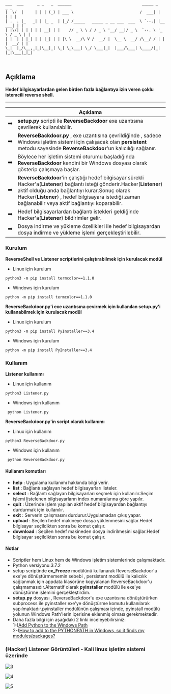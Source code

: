 ```
___  ___      _ _   _  ______                               _____ _          _ _ 
|  \/  |     | | | (_) | ___ \                             /  ___| |        | | |
| .  . |_   _| | |_ _  | |_/ /_____   _____ _ __ ___  ___  \ `--.| |__   ___| | |
| |\/| | | | | | __| | |    // _ \ \ / / _ \ '__/ __|/ _ \  `--. \ '_ \ / _ \ | |
| |  | | |_| | | |_| | | |\ \  __/\ V /  __/ |  \__ \  __/ /\__/ / | | |  __/ | |
\_|  |_/\__,_|_|\__|_| \_| \_\___| \_/ \___|_|  |___/\___| \____/|_| |_|\___|_|_|
                                                                                 
                                                                                 
```

## Açıklama
**Hedef bilgisayarlardan gelen birden fazla bağlantıya izin veren çoklu istemcili reverse shell.**

<hr>


|   | Açıklama |
| ------------- |  ------------- | 
| :arrow_right:  | **setup.py** scripti ile **ReverseBackdoor** exe uzantısına çevrilerek kullanılabilir.  |
|:arrow_right: | **ReverseBackdoor.py** , exe uzantısına çevrildiğinde , sadece Windows işletim sistemi için çalışacak olan **persistent** metodu sayesinde **ReverseBackdoor**'un kalıcılığı sağlanır.  |
|:arrow_right: | Böylece her işletim sistemi oturumu başladığında **ReverseBackdoor** kendini bir Windows dosyası olarak gösterip çalışmaya başlar. |
|:arrow_right: | **ReverseBackdoor**'in çalıştığı hedef bilgisayar sürekli Hacker'a(**Listener**) bağlantı isteği gönderir.Hacker(**Listener**) aktif olduğu anda bağlantıyı kurar.Sonuç olarak Hacker(**Listener**) , hedef bilgisayara istediği zaman bağlanabilir veya aktif bağlantıyı koparabilir. |
| :arrow_right: | Hedef bilgisayarlardan bağlantı istekleri geldiğinde Hacker'a(**Listener**) bildirimler gelir. |
| :arrow_right: | Dosya indirme ve yükleme özellikleri ile hedef bilgisayardan dosya indirme ve yükleme işlemi gerçekleştirilebilir. |





### Kurulum
**ReverseShell ve Listener scriptlerini çalıştırabilmek için kurulacak modül**

* Linux için kurulum 

```
python3 -m pip install termcolor==1.1.0
```

* Windows için kurulum 

```
python -m pip install termcolor==1.1.0
```

**ReverseBackdoor.py'i exe uzantısına çevirmek için kullanılan setup.py'i kullanabilmek için kurulacak modül** 

* Linux için kurulum 

```
python3 -m pip install PyInstaller==3.4
```

* Windows için kurulum 

```
python -m pip install PyInstaller==3.4
```


### Kullanım
**Listener kullanımı** 

* Linux için kullanım 

```
python3 Listener.py
```

* Windows için kullanım 

```
 python Listener.py
```

**ReverseBackdoor.py'in script olarak kullanımı** 

* Linux için kullanım 
```
python3 ReverseBackdoor.py
```

* Windows için kullanım 

```
 python ReverseBackdoor.py
```


#### Kullanım komutları
* **help** : Uygulama kullanımı hakkında bilgi verir.
* **list** : Bağlantı sağlayan hedef bilgisayarları listeler.
* **select** : Bağlantı sağlayan bilgisayarları seçmek için kullanılır.Seçim işlemi listelenen bilgisayarların index numaralarına göre yapılır.
* **quit** : Üzerinde işlem yapılan aktif hedef bilgisayardan bağlantıyı durdurmak için kullanılır.
* **exit** : Serverin çalışmasını durdurur.Uygulamadan çıkış yapar.
* **upload** : Seçilen hedef makineye dosya yüklenmesini sağlar.Hedef bilgisayar seçildikten sonra bu komut çalışır.
* **download** : Seçilen hedef makineden dosya indirilmesini sağlar.Hedef bilgisayar seçildikten sonra bu komut çalışır.



#### Notlar
* Scriptler hem Linux hem de Windows işletim sistemlerinde çalışmaktadır.
* Python versiyonu:3.7.2
* setup scriptinde **cx_Freeze** modülünü kullanarak ReverseBackdoor'u exe'ye dönüştürmememin sebebi , persistent modülü ile kalıcılık sağlanmak için appdata klasörüne kopyalanan ReverseBackdoor'u çalışmamasıdır.Alternatif olarak **pyinstaller** modülü ile exe'ye dönüştürme işlemini gerçekleştirdim.
* **setup.py** dosyası , ReverseBackdoor'u exe uzantısına dönüştürürken subprocess  ile pyinstaller exe'ye dönüştürme komutu kullanılarak yapılmaktadır.pyinstaller modülünün çalışması içinde, pyinstall modülü yolunun Windows Path'lerin içerisine eklenmiş olması gerekmektedir.
* Daha fazla bilgi için aşağıdaki 2 linki inceleyebilirsiniz:  
    1-)[Add Python to the Windows Path](https://geek-university.com/python/add-python-to-the-windows-path)  
    2-)[How to add to the PYTHONPATH in Windows, so it finds my modules/packages?](https://stackoverflow.com/questions/3701646/how-to-add-to-the-pythonpath-in-windows-so-it-finds-my-modules-packages)





### (Hacker) Listener Görüntüleri - Kali linux işletim sistemi üzerinde
![3](https://user-images.githubusercontent.com/25087769/60386240-4503dc00-9a9b-11e9-86ea-c3d38383258f.PNG)


![4](https://user-images.githubusercontent.com/25087769/60386243-47663600-9a9b-11e9-8e18-08425c18e4bf.PNG)


![5](https://user-images.githubusercontent.com/25087769/60386386-e0498100-9a9c-11e9-82e1-60547c5c5350.PNG)




